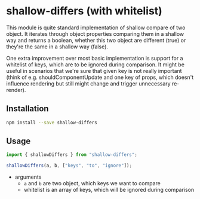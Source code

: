 # shallow-differs (with whitelist)

This module is quite standard implementation of shallow compare of two object. It iterates through object properties comparing them in a shallow way and returns a boolean, whether this two object are different (true) or they're the same in a shallow way (false).

One extra improvement over most basic implementation is support for a whitelist of keys, which are to be ignored during comparison. It might be useful in scenarios that we're sure that given key is not really important (think of e.g. shouldComponentUpdate and one key of props, which doesn't influence rendering but still might change and trigger unnecessary re-render).

## Installation

```sh
npm install --save shallow-differs
```

## Usage

```ts
import { shallowDiffers } from "shallow-differs";

shallowDiffers(a, b, ["keys", "to", "ignore"]);
```

- arguments
  - `a` and  `b` are two object, which keys we want to compare
  - whitelist is an array of keys, which will be ignored during comparison
